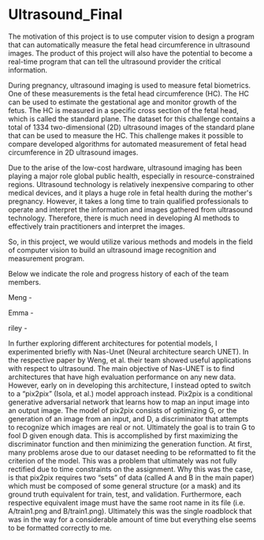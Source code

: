 # Ultrasound_Final

The motivation of this project is to use computer vision to design a program that can automatically measure the fetal head circumference in ultrasound images. The product of this project will also have the potential to become a real-time program that can tell the ultrasound provider the critical information. 

During pregnancy, ultrasound imaging is used to measure fetal biometrics. One of these measurements is the fetal head circumference (HC). The HC can be used to estimate the gestational age and monitor growth of the fetus. The HC is measured in a specific cross section of the fetal head, which is called the standard plane. The dataset for this challenge contains a total of 1334 two-dimensional (2D) ultrasound images of the standard plane that can be used to measure the HC. This challenge makes it possible to compare developed algorithms for automated measurement of fetal head circumference in 2D ultrasound images. 

Due to the arise of the low-cost hardware, ultrasound imaging has been playing a major role global public health, especially in resource-constrained regions. Ultrasound technology is relatively inexpensive comparing to other medical devices, and it plays a huge role in fetal health during the mother's pregnancy. However, it takes a long time to train qualified professionals to operate and interpret the information and images gathered from ultrasound technology. Therefore, there is much need in developing AI methods to effectively train practitioners and interpret the images. 

So, in this project, we would utilize various methods and models in the field of computer vision to build an ultrasound image recognition and measurement program.

Below we indicate the role and progress history of each of the team members.

Meng -

Emma - 

riley -

  In further exploring different architectures for potential models, I experimented briefly with Nas-Unet (Neural architecture search UNET). In the respective paper by Weng, et al. their team showed useful applications with respect to ultrasound. The main objective of Nas-UNET is to find architectures that have high evaluation performance on any new data. However, early on in developing this architecture, I instead opted to switch to a “pix2pix” (Isola, et al.) model approach instead. 
  Pix2pix is a conditional generative adversarial network that learns how to map an input image into an output image. The model of pix2pix consists of optimizing G, or the generation of an image from an input, and D, a discriminator that attempts to recognize which images are real or not. Ultimately the goal is to train G to fool D given enough data. This is accomplished by first maximizing the discriminator function and then minimizing the generation function. At first, many problems arose due to our dataset needing to be reformatted to fit the criterion of the model. This was a problem that ultimately was not fully rectified due to time constraints on the assignment. Why this was the case, is that pix2pix requires two “sets” of data (called A and B in the main paper) which must be composed of some general structure (or a mask) and its ground truth equivalent for train, test, and validation. Furthermore, each respective equivalent image must have the same root name in its file (i.e. A/train1.png and B/train1.png). Ultimately this was the single roadblock that was in the way for a considerable amount of time but everything else seems to be formatted correctly to me.

